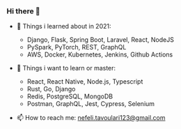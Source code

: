 ### Hi there 👋

- 🔭 Things i learned about in 2021:
  -  Django, Flask, Spring Boot, Laravel, React, NodeJS
  -  PySpark, PyTorch, REST, GraphQL
  -  AWS, Docker, Kubernetes, Jenkins, Github Αctions

- :dart: Things i want to learn or master:
  -  React, React Native, Node.js, Typescript
  -  Rust, Go, Django
  -  Redis, PostgreSQL, MongoDB
  -  Postman, GraphQL, Jest, Cypress, Selenium

- 📫 How to reach me: nefeli.tavoulari123@gmail.com
